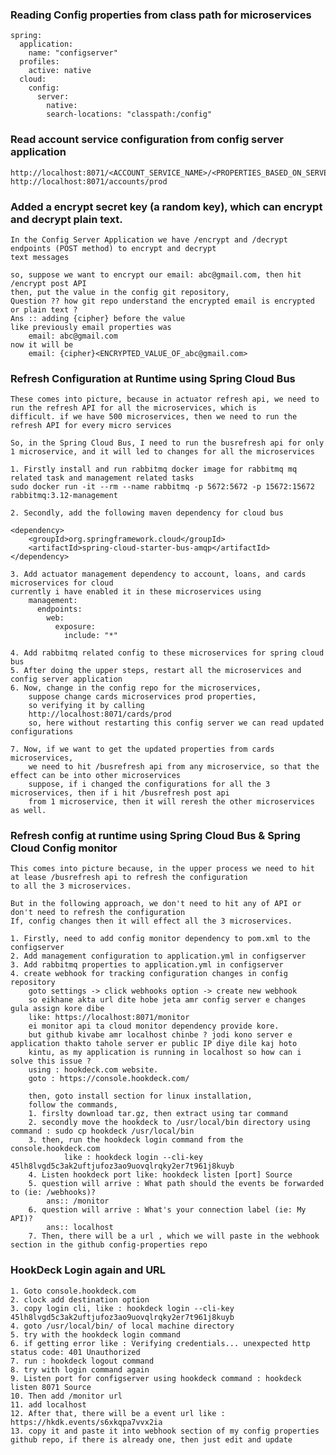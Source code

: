 ### Reading Config properties from class path for microservices
    spring:
      application:
        name: "configserver"
      profiles:
        active: native
      cloud:
        config:
          server:
            native:
            search-locations: "classpath:/config"

### Read account service configuration from config server application
    http://localhost:8071/<ACCOUNT_SERVICE_NAME>/<PROPERTIES_BASED_ON_SERVER>
    http://localhost:8071/accounts/prod


### Added a encrypt secret key (a random key), which can encrypt and decrypt plain text.
    In the Config Server Application we have /encrypt and /decrypt endpoints (POST method) to encrypt and decrypt
    text messages

    so, suppose we want to encrypt our email: abc@gmail.com, then hit /encrypt post API
    then, put the value in the config git repository, 
    Question ?? how git repo understand the encrypted email is encrypted or plain text ?
    Ans :: adding {cipher} before the value
    like previously email properties was
        email: abc@gmail.com
    now it will be
        email: {cipher}<ENCRYPTED_VALUE_OF_abc@gmail.com>


### Refresh Configuration at Runtime using Spring Cloud Bus

    These comes into picture, because in actuator refresh api, we need to run the refresh API for all the microservices, which is 
    difficult. if we have 500 microservices, then we need to run the refresh API for every micro services

    So, in the Spring Cloud Bus, I need to run the busrefresh api for only 1 microservice, and it will led to changes for all the microservices
    
    1. Firstly install and run rabbitmq docker image for rabbitmq mq related task and management related tasks
    sudo docker run -it --rm --name rabbitmq -p 5672:5672 -p 15672:15672 rabbitmq:3.12-management

    2. Secondly, add the following maven dependency for cloud bus

    <dependency>
        <groupId>org.springframework.cloud</groupId>
        <artifactId>spring-cloud-starter-bus-amqp</artifactId>
    </dependency>

    3. Add actuator management dependency to account, loans, and cards microservices for cloud
    currently i have enabled it in these microservices using 
        management:
          endpoints:
            web:
              exposure:
                include: "*"

    4. Add rabbitmq related config to these microservices for spring cloud bus
    5. After doing the upper steps, restart all the microservices and config server application
    6. Now, change in the config repo for the microservices,
        suppose change cards microservices prod properties, 
        so verifying it by calling
        http://localhost:8071/cards/prod
        so, here without restarting this config server we can read updated configurations

    7. Now, if we want to get the updated properties from cards microservices,
        we need to hit /busrefresh api from any microservice, so that the effect can be into other microservices
        suppose, if i changed the configurations for all the 3 microservices, then if i hit /busrefresh post api
        from 1 microservice, then it will reresh the other microservices as well.


### Refresh config at runtime using Spring Cloud Bus & Spring Cloud Config monitor
    
    This comes into picture because, in the upper process we need to hit at lease /busrefresh api to refresh the configuration
    to all the 3 microservices.
    
    But in the following approach, we don't need to hit any of API or don't need to refresh the configuration
    If, config changes then it will effect all the 3 microservices.

    1. Firstly, need to add config monitor dependency to pom.xml to the configserver
    2. Add management configuration to application.yml in configserver
    3. Add rabbitmq properties to application.yml in configserver
    4. create webhook for tracking configuration changes in config repository
        goto settings -> click webhooks option -> create new webhook
        so eikhane akta url dite hobe jeta amr config server e changes gula assign kore dibe
        like: https://localhost:8071/monitor
        ei monitor api ta cloud monitor dependency provide kore.
        but github kivabe amr localhost chinbe ? jodi kono server e application thakto tahole server er public IP diye dile kaj hoto
        kintu, as my application is running in localhost so how can i solve this issue ?
        using : hookdeck.com website.
        goto : https://console.hookdeck.com/
        
        then, goto install section for linux installation,
        follow the commands, 
        1. firslty download tar.gz, then extract using tar command
        2. secondly move the hookdeck to /usr/local/bin directory using command : sudo cp hookdeck /usr/local/bin
        3. then, run the hookdeck login command from the console.hookdeck.com
                like : hookdeck login --cli-key 45lh8lvgd5c3ak2uftjufoz3ao9uovqlrqky2er7t961j8kuyb
        4. Listen hookdeck port like: hookdeck listen [port] Source
        5. question will arrive : What path should the events be forwarded to (ie: /webhooks)?
            ans:: /monitor
        6. question will arrive : What's your connection label (ie: My API)?
            ans:: localhost
        7. Then, there will be a url , which we will paste in the webhook section in the github config-properties repo

### HookDeck Login again and URL

    1. Goto console.hookdeck.com
    2. clock add destination option
    3. copy login cli, like : hookdeck login --cli-key 45lh8lvgd5c3ak2uftjufoz3ao9uovqlrqky2er7t961j8kuyb
    4. goto /usr/local/bin/ of local machine directory
    5. try with the hookdeck login command
    6. if getting error like : Verifying credentials... unexpected http status code: 401 Unauthorized
    7. run : hookdeck logout command
    8. try with login command again
    9. Listen port for configserver using hookdeck command : hookdeck listen 8071 Source
    10. Then add /monitor url
    11. add localhost
    12. After that, there will be a event url like :  https://hkdk.events/s6xkqpa7vvx2ia
    13. copy it and paste it into webhook section of my config properties github repo, if there is already one, then just edit and update